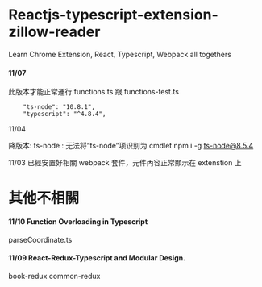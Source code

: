 # Reactjs-typescript-extension-zillow-reader

Learn Chrome Extension, React, Typescript, Webpack all togethers

#### 11/07

此版本才能正常運行 functions.ts 跟 functions-test.ts

```
    "ts-node": "10.8.1",
    "typescript": "^4.8.4",
```

11/04

降版本:
ts-node : 无法将“ts-node”项识别为 cmdlet
npm i -g ts-node@8.5.4

11/03
已經安置好相關 webpack 套件，元件內容正常顯示在 extenstion 上

# 其他不相關

#### 11/10 Function Overloading in Typescript

parseCoordinate.ts

#### 11/09 React-Redux-Typescript and Modular Design.

book-redux
common-redux
